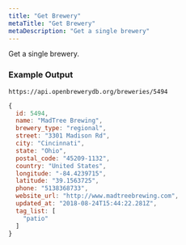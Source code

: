 ```yaml
---
title: "Get Brewery"
metaTitle: "Get Brewery"
metaDescription: "Get a single brewery"
---
```


Get a single brewery.

### Example Output

`https://api.openbrewerydb.org/breweries/5494`

```javascript
{
  id: 5494,
  name: "MadTree Brewing",
  brewery_type: "regional",
  street: "3301 Madison Rd",
  city: "Cincinnati",
  state: "Ohio",
  postal_code: "45209-1132",
  country: "United States",
  longitude: "-84.4239715",
  latitude: "39.1563725",
  phone: "5138368733",
  website_url: "http://www.madtreebrewing.com",
  updated_at: "2018-08-24T15:44:22.281Z",
  tag_list: [
    "patio"
  ]
}
```
